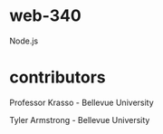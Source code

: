 # web-340
Node.js
# contributors
Professor Krasso - Bellevue University

Tyler Armstrong - Bellevue University
